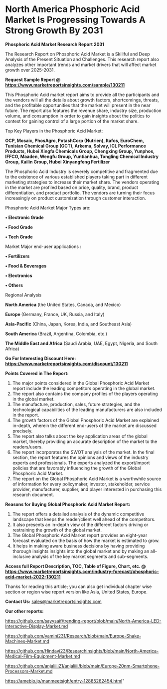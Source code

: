 # North America Phosphoric Acid Market Is Progressing Towards A Strong Growth By 2031

<strong>Phosphoric Acid Market Research Report 2031</strong>

The Research Report on Phosphoric Acid Market is a Skillful and Deep Analysis of the Present Situation and Challenges. This research report also analyzes other important trends and market drivers that will affect market growth over 2025-2031.

<strong>Request Sample Report @ <a href=https://www.marketreportsinsights.com/sample/130211>https://www.marketreportsinsights.com/sample/130211</a></strong>

This Phosphoric Acid market report aims to provide all the participants and the vendors will all the details about growth factors, shortcomings, threats, and the profitable opportunities that the market will present in the near future. The report also features the revenue share, industry size, production volume, and consumption in order to gain insights about the politics to contest for gaining control of a large portion of the market share.

Top Key Players in the Phosphoric Acid Market:

<strong>OCP, Mosaic, PhosAgro, PotashCorp (Nutrien), Itafos, EuroChem, Tunisian Chemical Group (GCT), Arkema, Solvay, ICL Performance Products, Hubei Xingfa Chemicals Group, Chengxing Group, Yunphos, IFFCO, Maaden, Wengfu Group, Yuntianhua, Tongling Chemical Industry Group, Kailin Group, Hubei Xinyangfeng Fertilizer</strong>

The Phosphoric Acid Industry is severely competitive and fragmented due to the existence of various established players taking part in different marketing strategies to increase their market share. The vendors operating in the market are profiled based on price, quality, brand, product differentiation, and product portfolio. The vendors are turning their focus increasingly on product customization through customer interaction.

Phosphoric Acid Market Major Types are:

<strong>• Electronic Grade

• Food Grade

• Tech Grade</strong>

Market Major end-user applications :

<strong>• Fertilizers

• Food & Beverages

• Electronics

• Others</strong>

Regional Analysis

</u><strong><b>North America</b></strong> (the United States, Canada, and Mexico)

<strong><b>Europe </b></strong>(Germany, France, UK, Russia, and Italy)

<strong><b>Asia-Pacific</b></strong> (China, Japan, Korea, India, and Southeast Asia)

<strong><b>South America</b></strong> (Brazil, Argentina, Colombia, etc.)

<strong><b>The Middle East and Africa</b></strong> (Saudi Arabia, UAE, Egypt, Nigeria, and South Africa)

<strong>Go For Interesting Discount Here: <a href=https://www.marketreportsinsights.com/discount/130211>https://www.marketreportsinsights.com/discount/130211</a></strong>

<strong>Points Covered in The Report:</strong>
<ol>
  <li>The major points considered in the Global Phosphoric Acid Market report include the leading competitors operating in the global market.</li>
  <li>The report also contains the company profiles of the players operating in the global market.</li>
  <li>The manufacture, production, sales, future strategies, and the technological capabilities of the leading manufacturers are also included in the report.</li>
  <li>The growth factors of the Global Phosphoric Acid Market are explained in-depth, wherein the different end-users of the market are discussed precisely.</li>
  <li>The report also talks about the key application areas of the global market, thereby providing an accurate description of the market to the readers/users.</li>
  <li>The report incorporates the SWOT analysis of the market. In the final section, the report features the opinions and views of the industry experts and professionals. The experts analyzed the export/import policies that are favorably influencing the growth of the Global Phosphoric Acid Market.</li>
  <li>The report on the Global Phosphoric Acid Market is a worthwhile source of information for every policymaker, investor, stakeholder, service provider, manufacturer, supplier, and player interested in purchasing this research document.</li>
</ol>
<strong>Reasons for Buying Global Phosphoric Acid Market Report:</strong>

<ol>
  <li>The report offers a detailed analysis of the dynamic competitive landscape that keeps the reader/client well ahead of the competitors.</li>
  <li>It also presents an in-depth view of the different factors driving or restraining the growth of the global market.</li>
  <li>The Global Phosphoric Acid Market report provides an eight-year forecast evaluated on the basis of how the market is estimated to grow.</li>
  <li>It helps in making aware business decisions by having providing thorough insights insights into the global market and by making an all-inclusive analysis of the key market segments and sub-segments.</li>
</ol>
<strong>Access full Report Description, TOC, Table of Figure, Chart, etc. @ <a href=https://www.marketreportsinsights.com/industry-forecast/phosphoric-acid-market-2022-130211>https://www.marketreportsinsights.com/industry-forecast/phosphoric-acid-market-2022-130211</a></strong>


Thanks for reading this article; you can also get individual chapter wise section or region wise report version like Asia, United States, Europe.

<strong>Contact Us:</strong>
sales@marketreportsinsights.com

<strong>Our other reports:</strong>

<a href=https://github.com/sayysaif/trending-report/blob/main/North-America-LED-Interactive-Display-Market.md>https://github.com/sayysaif/trending-report/blob/main/North-America-LED-Interactive-Display-Market.md</a>

<a href=https://github.com/yamini231/Research/blob/main/Europe-Shake-Machines-Market.md>https://github.com/yamini231/Research/blob/main/Europe-Shake-Machines-Market.md</a>

<a href=https://github.com/Hindavi23/Researchinsights/blob/main/North-America-Medical-Film-Equipment-Market.md>https://github.com/Hindavi23/Researchinsights/blob/main/North-America-Medical-Film-Equipment-Market.md</a>

<a href=https://github.com/anjaliiii21/anjaliiii/blob/main/Europe-20nm-Smartphone-Processors-Market.md>https://github.com/anjaliiii21/anjaliiii/blob/main/Europe-20nm-Smartphone-Processors-Market.md</a>

<a href=https://ameblo.jp/manmeetsigh/entry-12885262454.html>https://ameblo.jp/manmeetsigh/entry-12885262454.html</a>"
